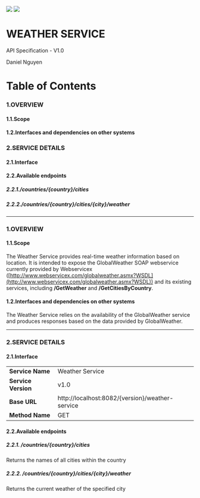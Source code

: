 ![](RackMultipart20201212-4-1apcq22_html_a5731bced2122b73.gif) ![](RackMultipart20201212-4-1apcq22_html_c779f97c99a89577.gif)

# WEATHER SERVICE

API Specification - V1.0

Daniel Nguyen

# Table of Contents

### 1.OVERVIEW

#### 1.1.Scope

#### 1.2.Interfaces and dependencies on other systems

### 2.SERVICE DETAILS

#### 2.1.Interface

#### 2.2.Available endpoints

##### 2.2.1./countries/{country}/cities

##### 2.2.2./countries/{country}/cities/{city}/weather


---

### 1.OVERVIEW

#### 1.1.Scope

The Weather Service provides real-time weather information based on location. It is intended to expose the GlobalWeather SOAP webservice currently provided by Webservicex ([http://www.webservicex.com/globalweather.asmx?WSDL](http://www.webservicex.com/globalweather.asmx?WSDL)) and its existing services, including **/GetWeather** and **/GetCitiesByCountry**.

#### 1.2.Interfaces and dependencies on other systems

The Weather Service relies on the availability of the GlobalWeather service and produces responses based on the data provided by GlobalWeather.

---

### 2.SERVICE DETAILS

#### 2.1.Interface

|                     |                                                     |
|---------------------|-----------------------------------------------------|
| **Service Name**    | Weather Service                                     |
| **Service Version** | v1.0                                                |
| **Base URL**        | http://localhost:8082/{version}/weather-service |
| **Method Name**     | GET                                                 |

#### 2.2.Available endpoints

##### 2.2.1. /countries/{country}/cities

Returns the names of all cities within the country

##### 2.2.2. /countries/{country}/cities/{city}/weather
Returns the current weather of the specified city
